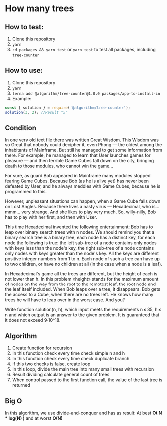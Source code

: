 # How many trees

## How to test:
1. Clone this repository
2. `yarn`
3. `cd packages && yarn test` or `yarn test` to test all packages, including `tree-counter`

## How to use:
1. Clone this repository
2. `yarn`
3. `lerna add @algorithm/tree-counter@1.0.0 packages/app-to-install-in`
3. Example:
```javascript
const { solution } = require('@algorithm/tree-counter');
solution(3, 2); //Result "5"
```

## Condition

In one very old text file there was written Great Wisdom. This Wisdom was so Great that nobody could decipher it, even Phong — the oldest among the inhabitants of Mainframe. 
But still he managed to get some information from there. For example, he managed to learn that User launches games for pleasure — and then terrible Game Cubes fall down on the city, 
bringing death to those modules, who cannot win the game...

For sure, as guard Bob appeared in Mainframe many modules stopped fearing Game Cubes. Because Bob (as he is alive yet) has never been defeated by User, 
and he always meddles with Game Cubes, because he is programmed to this.

However, unpleasant situations can happen, when a Game Cube falls down on Lost Angles. Because there lives a nasty virus — Hexadecimal, who is... mmm... very strange. 
And she likes to play very much. So, willy-nilly, Bob has to play with her first, and then with User.

This time Hexadecimal invented the following entertainment: Bob has to leap over binary search trees with n nodes. We should remind you that a binary search tree is a binary tree, 
each node has a distinct key, for each node the following is true: the left sub-tree of a node contains only nodes with keys less than the node's key, 
the right sub-tree of a node contains only nodes with keys greater than the node's key. All the keys are different positive integer numbers from 1 to n. 
Each node of such a tree can have up to two children, or have no children at all (in the case when a node is a leaf).

In Hexadecimal's game all the trees are different, but the height of each is not lower than h. 
In this problem «height» stands for the maximum amount of nodes on the way from the root to the remotest leaf, the root node and the leaf itself included. 
When Bob leaps over a tree, it disappears. Bob gets the access to a Cube, when there are no trees left. 
He knows how many trees he will have to leap over in the worst case. And you?

Write function solution(n, h), which input meets the requirements n ≤ 35, h ≤ n and which output is an answer to the given problem. It is guaranteed that it does not exceed 9·10^18.

## Algorithm
1. Create function for recursion
2. In this function check every time check simple n and h
2. In this function check every time check duplicate branch
2. If this two checks is false, create loop 
3. In this loop, divide the main tree into many small trees with recursion
5. Result dividing calculate general count of trees
6. When control passed to the first function call, the value of the last tree is returned

## Big O
In this algorithm, we use divide-and-conquer and has as result:
 At best **O( N * log(N) )** and at worst **O(N)**
